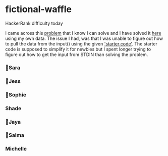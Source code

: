 # fictional-waffle

HackerRank difficulty today

I came across this [problem](/problem.txt) that I know I can solve and I have solved it [here](/problem_solve.py) using my own data.
The issue I had, was that I was unable to figure out how to pull the data from the input() using the given ['starter code'](/problem.py). The starter code is supposed to simplify it for newbies but I spent longer trying to figure out how to get the input from STDIN than solving the problem.

### 👋Sara
### 👋Jess
### 👋Sophie
### Shade
### 👋Jaya
### 👋Salma
### Michelle

